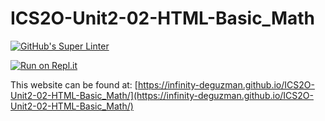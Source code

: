 # ICS2O-Unit2-02-HTML-Basic_Math
[![GitHub's Super Linter](https://github.com/Infinity-deGuzman/ICS2O-Unit2-02-HTML-Basic_Math/workflows/GitHub's%20Super%20Linter/badge.svg)](https://github.com/Infinity-deGuzman/ICS2O-Unit2-02-HTML-Basic_Math/actions)

[![Run on Repl.it](https://repl.it/badge/github/Infinity-deGuzman/ICS2O-Unit2-02-HTML-Basic_Math)](https://repl.it/github/Infinity-deGuzman/ICS2O-Unit2-02-HTML-Basic_Math)

This website can be found at: [https://infinity-deguzman.github.io/ICS2O-Unit2-02-HTML-Basic_Math/](https://infinity-deguzman.github.io/ICS2O-Unit2-02-HTML-Basic_Math/)